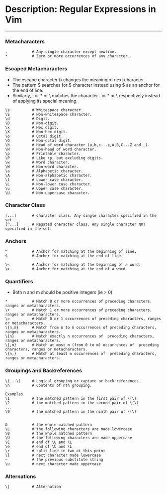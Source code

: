 # Description: Regular Expressions in Vim
-----------------------------------------

### Metacharacters
```
.           # Any single character except newline.
*           # Zero or more occurrences of any character.
```

### Escaped Metacharacters
- The escape character (\) changes the meaning of next character.
- The pattern \$ searches for $ character instead using $ as an anchor for the end of line.
- Similarly, \. or \* or \\ matches the character . or * or \ respectively instead of applying its special meaning.

```
\s          # Whitespace character.
\S          # Non-whitespace character.
\d          # Digit.
\D          # Non-digit.
\x          # Hex digit.
\X          # Non-hex digit.
\o          # Octal digit.
\O          # Non-octal digit.
\h          # Head of word character (a,b,c...z,A,B,C...Z and _).
\H          # Non-head of word character.
\p          # Printable character.
\P          # Like \p, but excluding digits.
\w          # Word character.
\W          # Non-word character.
\a          # Alphabetic character.
\A          # Non-alphabetic character.
\l          # Lower case character.
\L          # Non-lower case character.
\u          # Upper case character.
\U          # Non-uppercase character.
```

### Character Class
```
[...]       # Character class. Any single character specified in the set.
[^...]      # Negated character class. Any single character NOT specified in the set.
```

### Anchors
```
^           # Anchor for matching at the beginning of line.
$           # Anchor for matching at the end of line.

\<          # Anchor for matching at the beginning of a word.
\>          # Anchor for matching at the end of a word.
```

### Quantifiers
- Both n and m should be positive integers (ie > 0)

```
*           # Match 0 or more occurrences of preceding characters, ranges or metacharacters.
\+          # Match 1 or more occurrences of preceding characters, ranges or metacharacters.
\=          # Match 0 or 1 occurrences of preceding characters, ranges or metacharacters.
\{n,m}      # Match from n to m occurrences of preceding characters, ranges or metacharacters.
\{n}        # Match exactly n occurrences of  preceding characters, ranges or metacharacters.
\{,m}       # Match at most m (from 0 to m) occurrences of  preceding characters, ranges or metacharacters.
\{n,}       # Match at least n occurrences of  preceding characters, ranges or metacharacters.
```

### Groupings and Backreferences
```
\(...\)     # Logical grouping or capture or back references.
\n          # Contents of nth grouping.

Examples
\1          # the matched pattern in the first pair of \(\)
\2          # the matched pattern in the second pair of \(\)
...
\9          # the matched pattern in the ninth pair of \(\)


&           # the whole matched pattern
\L          # the following characters are made lowercase
\0          # the whole matched pattern
\U          # the following characters are made uppercase
\E          # end of \U and \L
\e          # end of \U and \L
\r          # split line in two at this point
\l          # next character made lowercase
~           # the previous substitute string
\u          # next character made uppercase
```

### Alternations
```
\|          # Alternation
```
